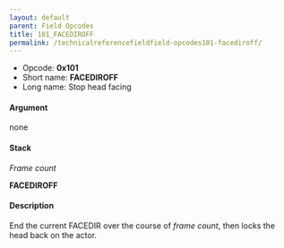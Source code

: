 ```yaml
---
layout: default
parent: Field Opcodes
title: 101_FACEDIROFF
permalink: /technicalreferencefieldfield-opcodes101-facediroff/
---
```


-   Opcode: **0x101**
-   Short name: **FACEDIROFF**
-   Long name: Stop head facing

#### Argument

none

#### Stack

  
*Frame count*

**FACEDIROFF**

#### Description

End the current FACEDIR over the course of *frame count*, then locks the head back on the actor.
